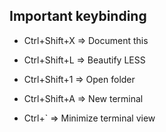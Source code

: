 ## Important keybinding

- Ctrl+Shift+X => Document this

- Ctrl+Shift+L => Beautify LESS

- Ctrl+Shift+1 => Open folder

- Ctrl+Shift+A => New terminal

- Ctrl+` => Minimize terminal view